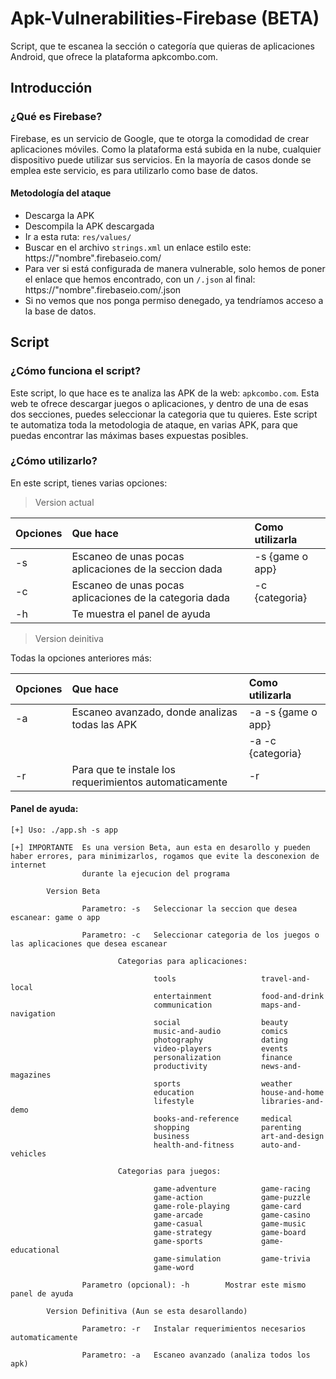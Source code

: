 # Apk-Vulnerabilities-Firebase (BETA)
Script, que te escanea la sección o categoría que quieras de aplicaciones Android, que ofrece la plataforma apkcombo.com.
## Introducción
### ¿Qué es Firebase?
Firebase, es un servicio de Google, que te otorga la comodidad de crear aplicaciones móviles. Como la plataforma está subida en la nube, cualquier dispositivo puede utilizar sus servicios. En la mayoría de casos donde se emplea este servicio, es para utilizarlo como base de datos.
#### Metodología del ataque

- Descarga la APK
- Descompila la APK descargada
- Ir a esta ruta: `res/values/`
- Buscar en el archivo `strings.xml` un enlace estilo este: https://"nombre".firebaseio.com/
- Para ver si está configurada de manera vulnerable, solo hemos de poner el enlace que hemos encontrado, con un `/.json` al final: https://"nombre".firebaseio.com/.json
- Si no vemos que nos ponga permiso denegado, ya tendríamos acceso a la base de datos.
## Script
### ¿Cómo funciona el script?
Este script, lo que hace es te analiza las APK de la web: `apkcombo.com`. Esta web te ofrece descargar juegos o aplicaciones, y dentro de una de esas dos secciones, puedes seleccionar la categoria que tu quieres.
Este script te automatiza toda la metodologia de ataque, en varias APK, para que puedas encontrar las máximas bases expuestas posibles.
### ¿Cómo utilizarlo?
En este script, tienes varias opciones:

> Version actual

| Opciones           | Que hace                                                |  Como utilizarla  |
|:-------------------|:--------------------------------------------------------|:------------------|
| -s                 | Escaneo de unas pocas aplicaciones de la seccion dada   | -s {game o app}
| -c                 | Escaneo de unas pocas aplicaciones de la categoria dada | -c {categoria}
| -h                 | Te muestra el panel de ayuda                            |

> Version deinitiva

Todas la opciones anteriores más:

| Opciones           | Que hace                                                |  Como utilizarla                 |
|:-------------------|:--------------------------------------------------------|:---------------------------------|
| -a                 | Escaneo avanzado, donde analizas todas las APK          | -a -s {game o app} 
|                    |                                                         | -a -c {categoria}
| -r                 | Para que te instale los requerimientos automaticamente  | -r

#### Panel de ayuda:
```
[+] Uso: ./app.sh -s app

[+] IMPORTANTE  Es una version Beta, aun esta en desarollo y pueden haber errores, para minimizarlos, rogamos que evite la desconexion de internet 
                durante la ejecucion del programa

        Version Beta

                Parametro: -s   Seleccionar la seccion que desea escanear: game o app

                Parametro: -c   Seleccionar categoria de los juegos o las aplicaciones que desea escanear

                        Categorias para aplicaciones:

                                tools                   travel-and-local
                                entertainment           food-and-drink
                                communication           maps-and-navigation
                                social                  beauty
                                music-and-audio         comics
                                photography             dating
                                video-players           events
                                personalization         finance
                                productivity            news-and-magazines
                                sports                  weather
                                education               house-and-home
                                lifestyle               libraries-and-demo
                                books-and-reference     medical
                                shopping                parenting
                                business                art-and-design
                                health-and-fitness      auto-and-vehicles

                        Categorias para juegos:

                                game-adventure          game-racing
                                game-action             game-puzzle
                                game-role-playing       game-card
                                game-arcade             game-casino
                                game-casual             game-music
                                game-strategy           game-board
                                game-sports             game-educational
                                game-simulation         game-trivia
                                game-word

                Parametro (opcional): -h        Mostrar este mismo panel de ayuda

        Version Definitiva (Aun se esta desarollando)

                Parametro: -r   Instalar requerimientos necesarios automaticamente

                Parametro: -a   Escaneo avanzado (analiza todos los apk)
```

